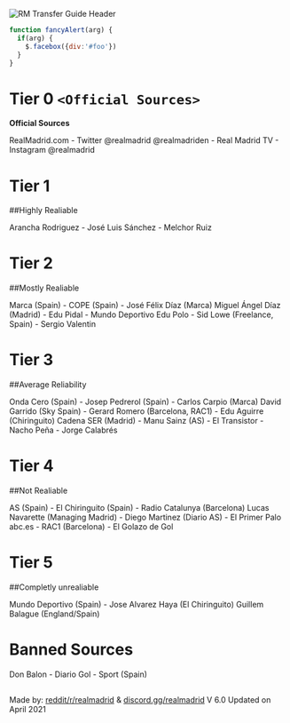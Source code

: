![RM Transfer Guide Header](https://user-images.githubusercontent.com/82177200/114086522-909a0b00-9867-11eb-9ed3-8d87756121c3.png)


```javascript
function fancyAlert(arg) {
  if(arg) {
    $.facebox({div:'#foo'})
  }
}
```



# Tier 0 `<Official Sources>`
**Official Sources**

RealMadrid.com - Twitter @realmadrid @realmadriden - Real Madrid TV - Instagram @realmadrid 

# Tier 1
##Highly Realiable

Arancha Rodriguez - José Luis Sánchez - Melchor Ruiz

# Tier 2
##Mostly Realiable

Marca (Spain) -		COPE (Spain) - José Félix Díaz (Marca)
Miguel Ángel Díaz (Madrid) - Edu Pidal	 - 	Mundo Deportivo
Edu Polo - Sid Lowe (Freelance, Spain)	- 	Sergio Valentin					

# Tier 3
##Average Reliability

Onda Cero (Spain)	 - Josep Pedrerol (Spain) - Carlos Carpio (Marca)
David Garrido (Sky Spain) - Gerard Romero (Barcelona, RAC1) - Edu Aguirre (Chiringuito)
Cadena SER (Madrid) - Manu Sainz (AS) - 	El Transistor - Nacho Peña - Jorge Calabrés		

# Tier 4
##Not Realiable

AS (Spain) - El Chiringuito (Spain) - Radio Catalunya (Barcelona)
Lucas Navarette (Managing Madrid) - Diego Martinez (Diario AS) - El Primer Palo		
abc.es - RAC1 (Barcelona) - 	El Golazo de Gol		

# Tier 5
##Completly unrealiable

Mundo Deportivo (Spain) - Jose Alvarez Haya (El Chiringuito)
Guillem Balague (England/Spain)


# Banned Sources

Don Balon - Diario Gol - Sport (Spain)		

##


Made by: [reddit/r/realmadrid](https://www.reddit.com/r/realmadrid) & [discord.gg/realmadrid](https://discord.com/invite/RealMadrid)
V 6.0 Updated on April 2021
